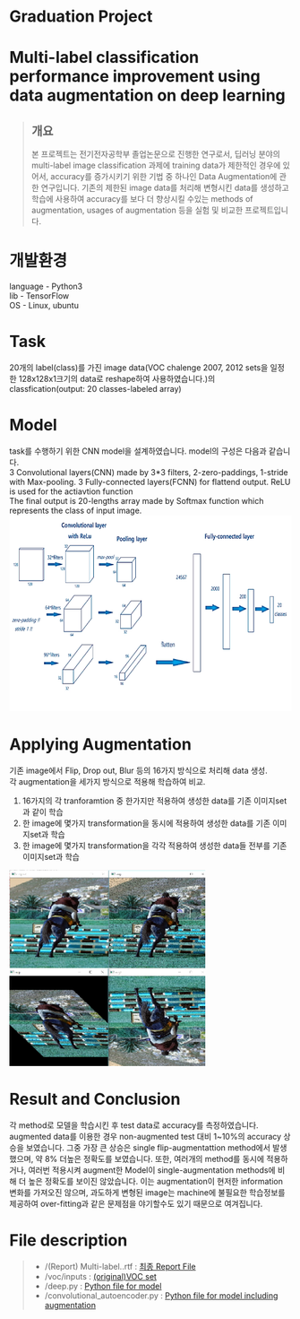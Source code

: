 # Graduation Project 
# Multi-label classification performance improvement using data augmentation on deep learning
> ## 개요
> 본 프로젝트는 전기전자공학부 졸업논문으로 진행한 연구로서, 딥러닝 분야의 multi-label image classification 과제에 training data가 제한적인 경우에 있어서, accuracy를 증가시키기 위한 기법 중 하나인 Data Augmentation에 관한 연구입니다. 기존의 제한된 image data를 처리해 변형시킨 data를 생성하고 학습에 사용하여 accuracy를 보다 더 향상시킬 수있는 methods of augmentation, usages of augmentation 등을 실험 및 비교한 프로젝트입니다.   

# 개발환경   
language - Python3   
lib - TensorFlow   
OS - Linux, ubuntu   


# Task
20개의 label(class)를 가진 image data(VOC chalenge 2007, 2012 sets을 일정한 128x128x1크기의 data로 reshape하여 사용하였습니다.)의 classfication(output: 20 classes-labeled array)   

# Model
task를 수행하기 위한 CNN model을 설계하였습니다. model의 구성은 다음과 같습니다.   
3 Convolutional layers(CNN) made by 3*3 filters, 2-zero-paddings, 1-stride with Max-pooling. 3 Fully-connected layers(FCNN) for flattend output. ReLU is used for the actiavtion function  
The final output is 20-lengths array made by Softmax function which represents the class of input image.   
<img src="/description/model.png" width="600px" height="350px" alt="1"></img>   

# Applying Augmentation   
기존 image에서 Flip, Drop out, Blur 등의 16가지 방식으로 처리해 data 생성.   
각 augmentation을 세가지 방식으로 적용해 학습하여 비교.   
1. 16가지의 각 tranforamtion 중 한가지만 적용하여 생성한 data를 기존 이미지set과 같이 학습
2. 한 image에 몇가지 transformation을 동시에 적용하여 생성한 data를 기존 이미지set과 학습
3. 한 image에 몇가지 transformation을 각각 적용하여 생성한 data들 전부를 기존 이미지set과 학습   
   
<img src="/description/augmentation.png" width="350px" height="350px" alt="1"></img>   

# Result and Conclusion   
각 method로 모델을 학습시킨 후 test data로 accuracy를 측정하였습니다. augmented data를 이용한 경우 non-augmented test 대비 1~10%의 accuracy 상승을 보였습니다. 그중 가장 큰 상승은 single flip-augmentattion method에서 발생했으며, 약 8% 더높은 정확도를 보였습니다. 또한, 여러개의 method를 동시에 적용하거나, 여러번 적용시켜 augment한 Model이 single-augmentation methods에 비해 더 높은 정확도를 보이진 않았습니다. 이는 augmentation이 현저한 information 변화를 가져오진 않으며, 과도하게 변형된 image는 machine에 불필요한 학습정보를 제공하여 over-fitting과 같은 문제점을 야기할수도 있기 때문으로 여겨집니다.     

# File description
>- /(Report) Multi-label..rtf : [최종 Report File](https://github.com/jonitox/GraduationProject/blob/main/(Report)%20Multi-label%20classification%20performance%20improvement%20using%20data%20augmentation%20on%20deep%20learning.rtf)
>- /voc/inputs : [(original)VOC set](https://github.com/jonitox/GraduationProject/tree/main/voc/inputs)
>- /deep.py : [Python file for model](https://github.com/jonitox/GraduationProject/blob/main/deep.py)
>- /convolutional_autoencoder.py : [Python file for model including augmentation](https://github.com/jonitox/GraduationProject/blob/main/convolutional_autoencoder.py)
